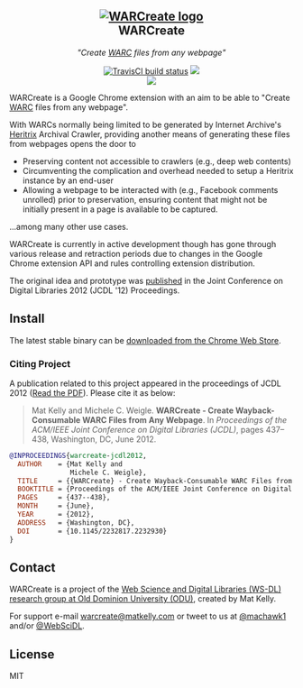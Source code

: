 <h2 align="center">
 <a href="https://github.com/machawk1/mink"><img src="https://cdn.rawgit.com/machawk1/warcreate/master/icons/icon-128.png" alt="WARCreate logo" /></a><br />WARCreate</h2>
 <p align="center" style="font-weight: normal;"><em>"Create <a href="http://www.iso.org/iso/catalogue_detail.htm?csnumber=44717">WARC</a> files from any webpage"</em></p>

<p align="center">
  <a href="https://travis-ci.org/machawk1/warcreate"><img src="https://travis-ci.org/machawk1/warcreate.svg" alt="TravisCI build status" /></a>
  <a href="http://standardjs.com/"><img src="https://img.shields.io/badge/code%20style-standard-brightgreen.svg" /></a>
  <br /><a href="https://chrome.google.com/webstore/detail/warcreate/kenncghfghgolcbmckhiljgaabnpcaaa?hl=en&gl=US"><img src="https://developer.chrome.com/webstore/images/ChromeWebStore_BadgeWBorder_v2_206x58.png"></a>
</p>

WARCreate is a Google Chrome extension with an aim to be able to "Create [WARC](http://www.iso.org/iso/catalogue_detail.htm?csnumber=44717) files from any webpage".

With WARCs normally being limited to be generated by Internet Archive's [Heritrix](https://github.com/internetarchive/heritrix3) Archival Crawler, providing another means of generating these files from webpages 
opens the door to
+ Preserving content not accessible to crawlers (e.g., deep web contents)
+ Circumventing the complication and overhead needed to setup a Heritrix instance by an end-user
+ Allowing a webpage to be interacted with (e.g., Facebook comments unrolled) prior to preservation, ensuring content that might not be initially present in a page is available to be captured.

...among many other use cases.

WARCreate is currently in active development though has gone through various release and retraction periods due to changes in the Google Chrome extension API and rules controlling extension distribution.

The original idea and prototype was [published](http://dl.acm.org/citation.cfm?id=2232930) in the Joint Conference on Digital Libraries 2012 (JCDL '12) Proceedings.

## Install ##

The latest stable binary can be [downloaded from the Chrome Web Store](https://chrome.google.com/webstore/detail/warcreate/kenncghfghgolcbmckhiljgaabnpcaaa?hl=en&gl=US).

### Citing Project

A publication related to this project appeared in the proceedings of JCDL 2012 ([Read the PDF](https://matkelly.com/papers/2012_jcdl_warcreate.pdf)). Please cite it as below:

> Mat Kelly and Michele C. Weigle. __WARCreate - Create Wayback-Consumable WARC Files from Any Webpage__. In _Proceedings of the ACM/IEEE Joint Conference on Digital Libraries (JCDL)_, pages 437–438, Washington, DC, June 2012.

```bib
@INPROCEEDINGS{warcreate-jcdl2012,
  AUTHOR    = {Mat Kelly and
               Michele C. Weigle},
  TITLE     = {{WARCreate} - Create Wayback-Consumable WARC Files from Any Webpage},
  BOOKTITLE = {Proceedings of the ACM/IEEE Joint Conference on Digital Libraries (JCDL)},
  PAGES     = {437--438},
  MONTH     = {June},
  YEAR      = {2012},
  ADDRESS   = {Washington, DC},
  DOI       = {10.1145/2232817.2232930}
}
```

## Contact ##
WARCreate is a project of the <a href="http://ws-dl.cs.odu.edu">Web Science and Digital Libraries (WS-DL) research group at Old Dominion University (ODU)</a>, created by Mat Kelly.

For support e-mail warcreate@matkelly.com or tweet to us at <a href="https://twitter.com/machawk1">@machawk1</a> and/or <a href="https://twitter.com/WebSciDL">@WebSciDL</a>.

## License ##
MIT
